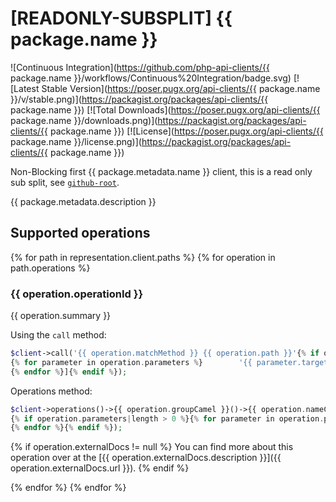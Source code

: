 # [READONLY-SUBSPLIT] {{ package.name }}

![Continuous Integration](https://github.com/php-api-clients/{{ package.name }}/workflows/Continuous%20Integration/badge.svg)
[![Latest Stable Version](https://poser.pugx.org/api-clients/{{ package.name }}/v/stable.png)](https://packagist.org/packages/api-clients/{{ package.name }})
[![Total Downloads](https://poser.pugx.org/api-clients/{{ package.name }}/downloads.png)](https://packagist.org/packages/api-clients/{{ package.name }})
[![License](https://poser.pugx.org/api-clients/{{ package.name }}/license.png)](https://packagist.org/packages/api-clients/{{ package.name }})

Non-Blocking first {{ package.metadata.name }} client, this is a read only sub split, see [`github-root`](https://github.com/php-api-clients/github-root).

{{ package.metadata.description }}

## Supported operations

{% for path in representation.client.paths %}
{% for operation in path.operations %}

### {{ operation.operationId }}

{{ operation.summary }}

Using the `call` method:
```php
$client->call('{{ operation.matchMethod }} {{ operation.path }}'{% if operation.parameters|length > 0 %}, [
{% for parameter in operation.parameters %}        '{{ parameter.targetName }}' => {% if parameter.type == 'string' %}'{% endif %}{{ parameter.example.raw }}{% if parameter.type == 'string' %}'{% endif %},
{% endfor %}]{% endif %});
```

Operations method:
```php
$client->operations()->{{ operation.groupCamel }}()->{{ operation.nameCamel }}(
{% if operation.parameters|length > 0 %}{% for parameter in operation.parameters %}        {{ parameter.targetName }}: {% if parameter.type == 'string' %}'{% endif %}{{ parameter.example.raw }}{% if parameter.type == 'string' %}'{% endif %},
{% endfor %}{% endif %});
```

{% if operation.externalDocs != null %}
You can find more about this operation over at the [{{ operation.externalDocs.description }}]({{ operation.externalDocs.url }}).
{% endif %}

{% endfor %}
{% endfor %}
